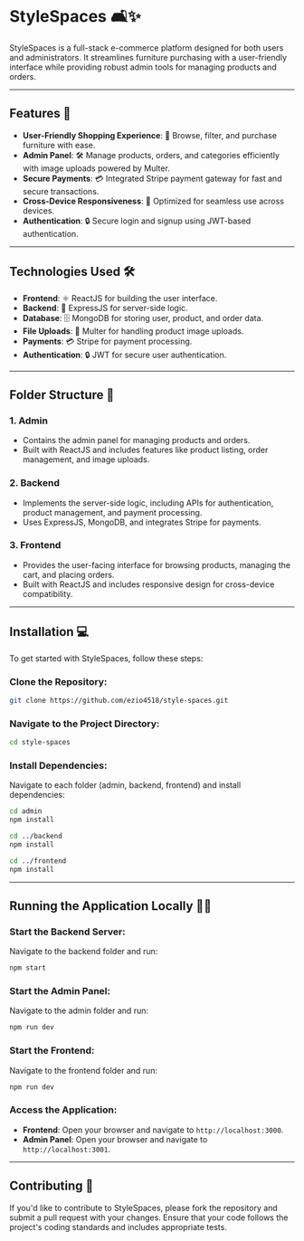 # StyleSpaces 🛋️✨

StyleSpaces is a full-stack e-commerce platform designed for both users and administrators. It streamlines furniture purchasing with a user-friendly interface while providing robust admin tools for managing products and orders.

---

## Features 🚀

- **User-Friendly Shopping Experience**: 🛒 Browse, filter, and purchase furniture with ease.
- **Admin Panel**: 🛠️ Manage products, orders, and categories efficiently with image uploads powered by Multer.
- **Secure Payments**: 💳 Integrated Stripe payment gateway for fast and secure transactions.
- **Cross-Device Responsiveness**: 📱 Optimized for seamless use across devices.
- **Authentication**: 🔒 Secure login and signup using JWT-based authentication.

---

## Technologies Used 🛠️

- **Frontend**: ⚛️ ReactJS for building the user interface.
- **Backend**: 🚀 ExpressJS for server-side logic.
- **Database**: 🗄️ MongoDB for storing user, product, and order data.
- **File Uploads**: 📂 Multer for handling product image uploads.
- **Payments**: 💳 Stripe for payment processing.
- **Authentication**: 🔒 JWT for secure user authentication.

---

## Folder Structure 📂

### 1. **Admin**
   - Contains the admin panel for managing products and orders.
   - Built with ReactJS and includes features like product listing, order management, and image uploads.

### 2. **Backend**
   - Implements the server-side logic, including APIs for authentication, product management, and payment processing.
   - Uses ExpressJS, MongoDB, and integrates Stripe for payments.

### 3. **Frontend**
   - Provides the user-facing interface for browsing products, managing the cart, and placing orders.
   - Built with ReactJS and includes responsive design for cross-device compatibility.

---

## Installation 💻

To get started with StyleSpaces, follow these steps:

### Clone the Repository:
```bash
git clone https://github.com/ezio4518/style-spaces.git
```

### Navigate to the Project Directory:
```bash
cd style-spaces
```

### Install Dependencies:
Navigate to each folder (admin, backend, frontend) and install dependencies:
```bash
cd admin
npm install

cd ../backend
npm install

cd ../frontend
npm install
```

---

## Running the Application Locally 🏃‍♂️

### Start the Backend Server:
Navigate to the backend folder and run:
```bash
npm start
```

### Start the Admin Panel:
Navigate to the admin folder and run:
```bash
npm run dev
```

### Start the Frontend:
Navigate to the frontend folder and run:
```bash
npm run dev
```

### Access the Application:
- **Frontend**: Open your browser and navigate to `http://localhost:3000`.
- **Admin Panel**: Open your browser and navigate to `http://localhost:3001`.

---

## Contributing 🤝

If you'd like to contribute to StyleSpaces, please fork the repository and submit a pull request with your changes. Ensure that your code follows the project's coding standards and includes appropriate tests.

